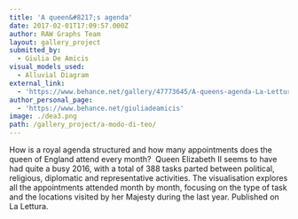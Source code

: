 ```yaml
---
title: 'A queen&#8217;s agenda'
date: 2017-02-01T17:09:57.000Z
author: RAW Graphs Team
layout: gallery_project
submitted_by:
  - Giulia De Amicis
visual_models_used:
  - Alluvial Diagram
external_link:
  - 'https://www.behance.net/gallery/47773645/A-queens-agenda-La-Lettura-267'
author_personal_page:
  - 'https://www.behance.net/giuliadeamicis'
image: ./dea3.png
path: /gallery_project/a-modo-di-teo/
---
```


  How is a royal agenda structured and how many appointments does the queen of England attend every month?  Queen Elizabeth II seems to have had quite a busy 2016, with a total of 388 tasks parted between political, religious, diplomatic and representative activities. The visualisation explores all the appointments attended month by month, focusing on the type of task and the locations visited by her Majesty during the last year. Published on La Lettura.
